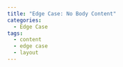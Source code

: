 ```yaml
---
title: "Edge Case: No Body Content"
categories:
  - Edge Case
tags:
  - content
  - edge case
  - layout
---
```

